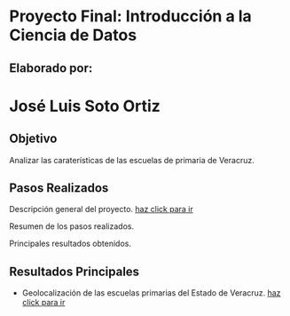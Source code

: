# Proyecto Final: Introducción a la Ciencia de Datos
## Elaborado por:
# José Luis Soto Ortiz

## Objetivo
Analizar las caraterísticas de las escuelas de primaria de Veracruz.

## Pasos Realizados
Descripción general del proyecto. [haz click para ir](https://jlso1o.github.io/datascience/proyectocd/introduccionproycd)

Resumen de los pasos realizados.

Principales resultados obtenidos.

## Resultados Principales
- Geolocalización de las escuelas primarias del Estado de Veracruz. [haz click para ir](https://jlso1o.github.io/datascience/proyectocd/mapa_geoposicion_cluster.html)
